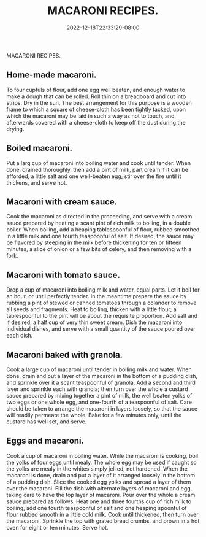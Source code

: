 ﻿---
title: "MACARONI RECIPES."
date: 2022-12-18T22:33:29-08:00
description: "Kitchen Tips for Web Success"
featured_image: "/images/Kitchen.jpg"
tags: ["Kitchen"]
---

MACARONI RECIPES. 

Home-made macaroni.
------------------ 

To four cupfuls of flour, add one egg well beaten, and enough water to make a dough that can be rolled. Roll thin on a breadboard and cut into strips. Dry in the sun. The best arrangement for this purpose is a wooden frame to which a square of cheese-cloth has been tightly tacked, upon which the macaroni may be laid in such a way as not to touch, and afterwards covered with a cheese-cloth to keep off the dust during the drying. 

Boiled macaroni.
--------------- 

Put a larg cup of macaroni into boiling water and cook until tender. When done, drained thoroughly, then add a pint of milk, part cream if it can be afforded, a little salt and one well-beaten egg; stir over the fire until it thickens, and serve hot. 

Macaroni with cream sauce.
------------------------- 

Cook the macaroni as directed in the proceeding, and serve with a cream sauce prepared by heating a scant pint of rich milk to boiling, in a double boiler. When boiling, add a heaping tablespoonful of flour, rubbed smoothed in a little milk and one fourth teaspoonful of salt. If desired, the sauce may be flavored by steeping in the milk before thickening for ten or fifteen minutes, a slice of onion or a few bits of celery, and then removing with a fork. 

Macaroni with tomato sauce.
-------------------------- 

Drop a cup of macaroni into boiling milk and water, equal parts. Let it boil for an hour, or until perfectly tender. In the meantime prepare the sauce by rubbing a pint of stewed or canned tomatoes through a colander to remove all seeds and fragments. Heat to boiling, thicken with a little flour; a tablespoonful to the pint will be about the requisite proportion. Add salt and if desired, a half cup of very thin sweet cream. Dish the macaroni into individual dishes, and serve with a small quantity of the sauce poured over each dish. 

Macaroni baked with granola.
--------------------------- 

Cook a large cup of macaroni until tender in boiling milk and water. When done, drain and put a layer of the macaroni in the bottom of a pudding dish, and sprinkle over it a scant teaspoonful of granola. Add a second and third layer and sprinkle each with granola; then turn over the whole a custard sauce prepared by mixing together a pint of milk, the well beaten yolks of two eggs or one whole egg, and one-fourth of a teaspoonful of salt. Care should be taken to arrange the macaroni in layers loosely, so that the sauce will readily permeate the whole. Bake for a few minutes only, until the custard has well set, and serve. 

Eggs and macaroni.
----------------- 

Cook a cup of macaroni in boiling water. While the macaroni is cooking, boil the yolks of four eggs until mealy. The whole egg may be used if caught so the yolks are mealy in the whites simply jellied, not hardened. When the macaroni is done, drain and put a layer of it arranged loosely in the bottom of a pudding dish. Slice the cooked egg yolks and spread a layer of them over the macaroni. Fill the dish with alternate layers of macaroni and egg, taking care to have the top layer of macaroni. Pour over the whole a cream sauce prepared as follows: Heat one and three fourths cup of rich milk to boiling, add one fourth teaspoonful of salt and one heaping spoonful of flour rubbed smooth in a little cold milk. Cook until thickened, then turn over the macaroni. Sprinkle the top with grated bread crumbs, and brown in a hot oven for eight or ten minutes. Serve hot.


